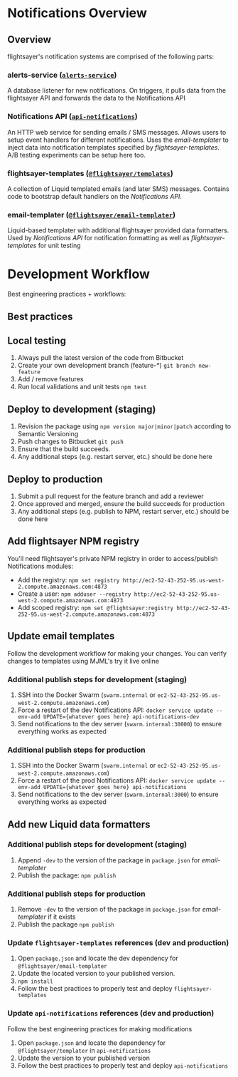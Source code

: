 # Notifications Overview

## Overview
flightsayer's notification systems are comprised of the following parts:

### alerts-service ([`alerts-service`](https://bitbucket.org/resilientops/alerts-service))
A database listener for new notifications. On triggers, it pulls data from the flightsayer API and forwards the data to the Notifications API

### Notifications API ([`api-notifications`](https://bitbucket.org/resilientops/api-notifications))
An HTTP web service for sending emails / SMS messages. Allows users to setup event handlers for different notifications. Uses the *email-templater* to inject data into notification templates specified by *flightsayer-templates*. A/B testing experiments can be setup here too.

### flightsayer-templates ([`@flightsayer/templates`](https://bitbucket.org/resilientops/flightsayer-templates))
A collection of Liquid templated emails (and later SMS) messages. Contains code to bootstrap default handlers on the *Notifications API*.

### email-templater ([`@flightsayer/email-templater`](https://bitbucket.org/resilientops/email-templater))
Liquid-based templater with additional flightsayer provided data formatters. Used by *Notifications API* for notification formatting as well as *flightsayer-templates* for unit testing

# Development Workflow
Best engineering practices + workflows:

## Best practices
## Local testing
1. Always pull the latest version of the code from Bitbucket
2. Create your own development branch (feature-*) `git branch new-feature`
3. Add / remove features
4. Run local validations and unit tests `npm test`

## Deploy to development (staging)
1. Revision the package using `npm version major|minor|patch` according to Semantic Versioning
2. Push changes to Bitbucket `git push`
3. Ensure that the build succeeds. 
4. Any additional steps (e.g. restart server, etc.) should be done here

## Deploy to production
1. Submit a pull request for the feature branch and add a reviewer
2. Once approved and merged, ensure the build succeeds for production
3. Any additional steps (e.g. publish to NPM, restart server, etc.) should be done here

## Add flightsayer NPM registry
You'll need flightsayer's private NPM registry in order to access/publish Notifications modules:

- Add the registry:
`npm set registry http://ec2-52-43-252-95.us-west-2.compute.amazonaws.com:4873`
- Create a user:
`npm adduser --registry http://ec2-52-43-252-95.us-west-2.compute.amazonaws.com:4873`
- Add scoped registry:
`npm set @flightsayer:registry http://ec2-52-43-252-95.us-west-2.compute.amazonaws.com:4873`

## Update email templates
Follow the development workflow for making your changes. You can verify changes to templates using MJML's try it live online

### Additional publish steps for development (staging)
1. SSH into the Docker Swarm (`swarm.internal` or `ec2-52-43-252-95.us-west-2.compute.amazonaws.com`)
2. Force a restart of the dev Notifications API: `docker service update --env-add UPDATE={whatever goes here} api-notifications-dev`
3. Send notifications to the dev server (`swarm.internal:30000`) to ensure everything works as expected

### Additional publish steps for production
1. SSH into the Docker Swarm (`swarm.internal` or `ec2-52-43-252-95.us-west-2.compute.amazonaws.com`)
2. Force a restart of the prod Notifications API: `docker service update --env-add UPDATE={whatever goes here} api-notifications`
3. Send notifications to the dev server (`swarm.internal:3000`) to ensure everything works as expected

## Add new Liquid data formatters
### Additional publish steps for development (staging)
1. Append `-dev` to the version of the package in `package.json` for *email-templater*
2. Publish the package: `npm publish`

### Additional publish steps for production
1. Remove `-dev` to the version of the package in `package.json` for *email-templater* if it exists
2. Publish the package `npm publish`

### Update `flightsayer-templates` references (dev and production)
1. Open `package.json` and locate the dev dependency for `@flightsayer/email-templater`
2. Update the located version to your published version.
3. `npm install`
4. Follow the best practices to properly test and deploy `flightsayer-templates`

### Update `api-notifications` references (dev and production)
Follow the best engineering practices for making modifications  
1. Open `package.json` and locate the dependency for `@flightsayer/templater` in `api-notifications`
2. Update the version to your published version 
3. Follow the best practices to properly test and deploy `api-notifications`